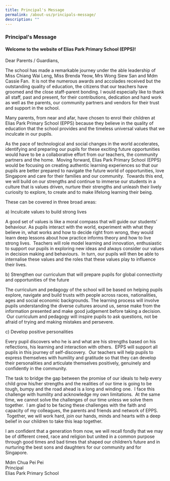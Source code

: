 ```yaml
---
title: Principal's Message
permalink: /about-us/principals-message/
description: ""
---
```

### Principal's Message

#### Welcome to the website of Elias Park Primary School (EPPS)!
 

Dear Parents / Guardians,

The school has made a remarkable journey under the able leadership of Miss Chiang Wai Leng, Miss Brenda Yeow, Mrs Wong Siew San and Mdm Cassie Fan.  It is not the numerous awards and accolades received but the outstanding quality of education, the citizens that our teachers have groomed and the close staff-parent bonding. I would especially like to thank all staff, past and present, for their contributions, dedication and hard work as well as the parents, our community partners and vendors for their trust and support in the school.

Many parents, from near and afar, have chosen to enrol their children at Elias Park Primary School (EPPS) because they believe in the quality of education that the school provides and the timeless universal values that we inculcate in our pupils.

As the pace of technological and social changes in the world accelerates, identifying and preparing our pupils for these exciting future opportunities would have to be a collaborative effort from our teachers, the community partners and the home.  Moving forward, Elias Park Primary School (EPPS) would be focusing on creating authentic learning experiences so that our pupils are better prepared to navigate the future world of opportunities, love Singapore and care for their families and our community.  Towards this end, we will build on our strengths and continue to immerse our students in a culture that is values driven, nurture their strengths and unleash their lively curiosity to explore, to create and to make lifelong learning their being.

These can be covered in three broad areas:

a) Inculcate values to build strong lives

A good set of values is like a moral compass that will guide our students’ behaviour. As pupils interact with the world, experiment with what they believe in, what works and how to decide right from wrong, they would learn deep lessons about how practice informs theory and how to live strong lives.  Teachers will role model learning and innovation, enthusiastic to support our pupils in exploring new ideas and always consider our values in decision making and behaviours.  In turn, our pupils will then be able to internalise these values and the roles that these values play to influence their lives.

b) Strengthen our curriculum that will prepare pupils for global connectivity and opportunities of the future

The curriculum and pedagogy of the school will be based on helping pupils explore, navigate and build trusts with people across races, nationalities, ages and social economic backgrounds. The learning process will involve pupils understanding the diverse cultures around us, sense make from the information presented and make good judgement before taking a decision.  Our curriculum and pedagogy will inspire pupils to ask questions, not be afraid of trying and making mistakes and persevere.

c) Develop positive personalities

Every pupil discovers who he is and what are his strengths based on his reflections, his learning and interaction with others.  EPPS will support all pupils in this journey of self-discovery.  Our teachers will help pupils to express themselves with humility and gratitude so that they can develop their personalities and articulate themselves positively, genuinely and confidently in the community. 

The task to bridge the gap between the promise of our ideals to help every child grow his/her strengths and the realities of our time is going to be tough, bumpy and the road ahead is a long and winding one.  I face this challenge with humility and acknowledge my own limitations.  At the same time, we cannot solve the challenges of our time unless we solve them together.  I am glad to be facing these challenges with the faith and capacity of my colleagues, the parents and friends and network of EPPS.  Together, we will work hard, join our hands, minds and hearts with a deep belief in our children to take this leap together.

I am confident that a generation from now, we will recall fondly that we may be of different creed, race and religion but united in a common purpose through good times and bad times that shaped our children’s future and in nurturing the best sons and daughters for our community and for Singapore.

Mdm Chua Pei Pei  
Principal <br>Elias Park Primary School